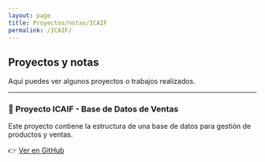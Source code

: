 ```yaml
---
layout: page
title: Proyectos/notas/ICAIF
permalink: /ICAIF/
---
```


## Proyectos y notas

Aquí puedes ver algunos proyectos o trabajos realizados.

---

### 📌 Proyecto ICAIF - Base de Datos de Ventas

Este proyecto contiene la estructura de una base de datos para gestión de productos y ventas.

👉 [Ver en GitHub](https://github.com/srg-info/bd_venta_icaif.git)

